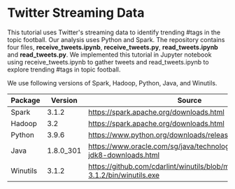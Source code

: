 # Twitter Streaming Data
This tutorial uses Twitter's streaming data to identify trending #tags in the topic football. Our analysis uses Python and Spark. The repository contains four files, **receive_tweets.ipynb**, **receive_tweets.py**, **read_tweets.ipynb** and **read_tweets.py**. We implemented this tutorial in Jupyter notebook using receive_tweets.ipynb to gather tweets and read_tweets.ipynb to explore trending #tags in topic football. 

We use following versions of Spark, Hadoop, Python, Java, and Winutils.

Package | Version | Source
--- | --- | ---
Spark | 3.1.2 | https://spark.apache.org/downloads.html
Hadoop | 3.2 | https://spark.apache.org/downloads.html
Python | 3.9.6 | https://www.python.org/downloads/release/python-396
Java | 1.8.0_301 | https://www.oracle.com/sg/java/technologies/javase/javase-jdk8-downloads.html
Winutils | 3.1.2 | https://github.com/cdarlint/winutils/blob/master/hadoop-3.1.2/bin/winutils.exe
